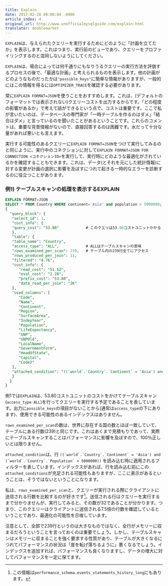 ```yaml
---
title: Explain
date: 2017-02-28 00:00:04 -0900
article_index: 4
original_url: http://www.unofficialmysqlguide.com/explain.html
translator: doublemarket
---
```


`EXPLAIN`は、与えられたクエリーを実行するためにどのように「計画を立てたか」を表示します。これはつまり、実行前のビューであり、クエリーをプロファイリングするのと混同しないようにしてください。

`EXPLAIN`は、場合によっては何千通りにもなりうるクエリーの実行方法を評価するプロセスの後で、「最適な計画」と考えられるものを表示します。他の計画がどのようなものだったかは`"possible_keys"`に簡単な情報がありますが、一般的にはこの情報を得るには`OPTIMIZER_TRACE`を確認する必要があります。

常に`EXPLAIN FORMAT=JSON`を使うことをおすすめします。これは、(デフォルトのフォーマットでは表示されない)クエリーコストを出力するからです。「どの程度の影響があるか」で考えて話ができるという点で、コストは重要です。ここで私が言いたいのは、データベースの専門家が「一時テーブルを作るのはダメ」「結合はダメ」と言っているのを聞いたことがあるということです。これらのコメントは、重要な背景情報がないので、直接回答するのは困難です。水だって十分な量があれば悪いとも言えます。

実行する可能性のあるクエリーに`EXPLAIN FORMAT=JSON`をつけて実行してみるのと同じように、実行中のコネクションに対して`EXPLAIN FORMAT=JSON FOR CONNECTION <コネクションID>`を実行して、実行時にどのような最適化がされているかを確認することもできます。これは、データ(とそれを元にした統計情報)に対する変更が計画の選択に影響を及ぼすにつれて起きる一時的なエラーを診断するのに役立つことがあります。

### 例1) テーブルスキャンの処理を表示するEXPLAIN

```sql
EXPLAIN FORMAT=JSON
SELECT * FROM Country WHERE continent='Asia' and population > 5000000;
{
  "query_block": {
   "select_id": 1,
   "cost_info": {
   "query_cost": "53.80"            # このクエリは53.80コストユニットかかる
   },
   "table": {
   "table_name": "Country",
   "access_type": "ALL",            # ALLはテーブルスキャンの意味
   "rows_examined_per_scan": 239,   # テーブル内の239行全てにアクセス
   "rows_produced_per_join": 11,
   "filtered": "4.76",
   "cost_info": {
      "read_cost": "51.52",
      "eval_cost": "2.28",
      "prefix_cost": "53.80",
      "data_read_per_join": "2K"
   },
   "used_columns": [
      "Code",
      "Name",
      "Continent",
      "Region",
      "SurfaceArea",
      "IndepYear",
      "Population",
      "LifeExpectancy",
      "GNP",
      "GNPOld",
      "LocalName",
      "GovernmentForm",
      "HeadOfState",
      "Capital",
      "Code2"
   ],
   "attached_condition": "((`world`.`Country`.`Continent` = 'Asia') and (`world`.`Country`.`Population` > 5000000))"
   }
  }
}
```

例1では`EXPLAIN`は、53.80コストユニットのコストをかけてテーブルスキャン(`access_type ALL`)を行ってクエリーを実行する予定であることを表しています。出力に`possible_keys`の項目がないことから(通常は`access_type`の下にあります)、使用できる可能性のあるインデックスはありません。

`rows_examined_per_scan`の数は、世界に存在する国の数とほぼ一致していて、テーブルにある行数(239)と同じです。これはあくまで見積もりであって、実際にテーブルスキャンすることはパフォーマンスに影響を及ぼすので、100％正しいとは限りません。

`attached_condition`は、行 ``((`world`.`Country`.`Continent` = 'Asia') and (`world`.`Country`.`Population` > 5000000))`` を読み込む時に適用されるフィルターを表しています。インデックスがあれば、行を読み込む前にこの`attached_conditions`が充足される可能性もありますが、ここに表示があるということは、そうではないということになります。

私は、`rows_examined_per_scan`と、クエリーが実行される際にクライアントに送信される行数を比較するのが好きです[^1]。送信される行はクエリーを実行するまで分かりませんが、実行してみると、その数が32であることが分かります。つまり、このクエリーはクライアントに送信される7.5倍の行数を確認しているということであり、最適化の可能性を示唆しています。

注意として、全部で239行というのは大きなものではなく、全行がメモリーに収まるだろうということを言っておくのは重要でしょう。しかし、テーブルスキャンはメモリーに収まることを強く要求する性質があり、テーブルが大きくなるにつれてパフォーマンスの状況は「崖を転げ落ちるように」悪くなるでしょう。インデックスを追加すれば、パフォーマンスも良くなりますし、データの増大に対してパフォーマンスを一定に保てます。

[^1]: この情報は`performance_schema.events_statements_history_long`にもあります。
[^2]: 非常に小さな比率(1:1を含む)の場合でも、最適化が不可能であるということではありません。一致検索にも、パーティショニングやページサイズの変更といった最適化の可能性が残っています。
